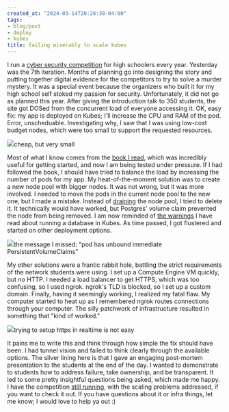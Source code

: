 ```yaml
---
created_at: "2024-03-14T20:28:38-04:00"
tags:
- blog/post
- deploy
- kubes
title: failing miserably to scale kubes
---
```


I run a [cyber security competition](https://mcpshsf.com/) for high schoolers every year. Yesterday was the 7th iteration. Months of planning go into designing the story and putting together digital evidence for the competitors to try to solve a murder mystery. It was a special event because the organizers who built it for my high school self stoked my passion for security. Unfortunately, it did not go as planned this year. After giving the introduction talk to 350 students, the site got DOSed from the concurrent load of everyone accessing it. OK, easy fix: my app is deployed on Kubes; I'll increase the CPU and RAM of the pod. Error, unscheduable. Investigating why, I saw that I was using low-cost budget nodes, which were too small to support the requested resources.

![](https://assets.buttondown.email/images/7e480add-48c5-49d1-af62-dee2e0a4e096.png?w=960&fit=max)cheap, but very small

Most of what I know comes from the [book I read](https://www.amazon.com/Kubernetes-Action-Marko-Luksa/dp/1617293725), which was incredibly useful for getting started, and now I am being tested under pressure. If I had followed the book, I should have tried to balance the load by increasing the number of pods for my app. My heat-of-the-moment solution was to create a new node pool with bigger nodes. It was not wrong, but it was more involved. I needed to move the pods in the current node pool to the new one, but I made a mistake. Instead of [draining](https://kubernetes.io/docs/tasks/administer-cluster/safely-drain-node/) the node pool, I tried to delete it. It technically would have worked, but Postgres' volume claim prevented the node from being removed. I am now reminded of [the warnings](https://news.ycombinator.com/item?id=34999039) I have read about running a database in Kubes. As time passed, I got flustered and started on other deployment options.

![](https://assets.buttondown.email/images/5163e579-b9f1-474c-bb55-fa1519457935.png?w=960&fit=max)the message I missed: "pod has unbound immediate PersistentVolumeClaims"

My other solutions were a frantic rabbit hole, battling the strict requirements of the network students were using. I set up a Compute Engine VM quickly, but no HTTP. I needed a load balancer to get HTTPS, which was too confusing, so I used ngrok. ngrok's TLD is blocked, so I set up a custom domain. Finally, having it seemingly working, I realized my fatal flaw. My computer started to heat up as I remembered ngrok routes connections through your computer. The silly patchwork of infrastructure resulted in something that "kind of worked."

![](https://assets.buttondown.email/images/ef471670-daac-4de3-9014-cacd98e0f0cd.png?w=960&fit=max)trying to setup https in realtime is not easy

It pains me to write this and think through how simple the fix should have been. I had tunnel vision and failed to think clearly through the available options. The silver lining here is that I gave an engaging post-mortem presentation to the students at the end of the day. I wanted to demonstrate to students how to address failure, take ownership, and be transparent. It led to some pretty insightful questions being asked, which made me happy. I have the competition [still running](https://2024.mcpshsf.com/), with the scaling problems addressed, if you want to check it out. If you have questions about it or infra things, let me know; I would love to help ya out :)